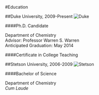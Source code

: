 #Education

##Duke University, 2009-Present
![Duke](../images/duke.png)

####Ph.D. Candidate

Department of Chemistry
<br>
Advisor: Professor Warren S. Warren
<br>
Anticipated Graduation: May 2014

####Certificate in College Teaching

##Stetson University, 2006-2009
![Stetson](../images/stetson.png)

####Bachelor of Science 

Department of Chemistry
<br>
*Cum Laude*


